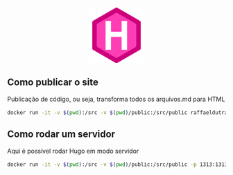 <p align="center"><img src="static/gohugo.png"></p>

## Como publicar o site

Publicação de código, ou seja, transforma todos os arquivos.md para HTML

```bash
docker run -it -v $(pwd):/src -v $(pwd)/public:/src/public raffaeldutra/gohugo
```

## Como rodar um servidor

Aqui é possível rodar Hugo em modo servidor

```bash
docker run -it -v $(pwd):/src -v $(pwd)/public:/src/public -p 1313:1313 raffaeldutra/gohugo /gohugo.sh -s
```
